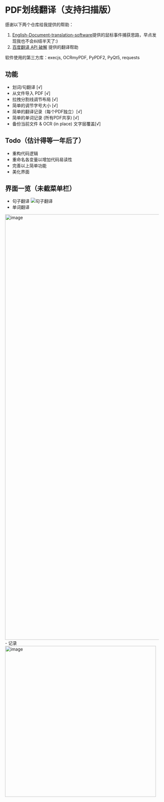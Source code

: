 <!--
 * @Author: your name
 * @Date: 2021-04-07 14:19:52
 * @LastEditTime: 2021-04-21 20:58:58
 * @LastEditors: Please set LastEditors
 * @Description: In User Settings Edit
 * @FilePath: /undefined/Users/home/PycharmProjects/pythonProject1/my_translation/readme.md
-->
# PDF划线翻译（支持扫描版）
感谢以下两个仓库给我提供的帮助：
1. [English-Document-translation-software](https://github.com/zhangcf0110/English-Document-translation-software)提供的鼠标事件捕获思路，早点发现我也不会纠结半天了:)
2. [百度翻译 API 破解](https://github.com/ZCY01/BaiduTranslate) 提供的翻译帮助

软件使用的第三方库：execjs, OCRmyPDF, PyPDF2, PyQt5, requests

## 功能

- 划词/句翻译 [√]
- 从文件导入 PDF [√]
- 拉拽分割线调节布局 [√]
- 简单的调节字号大小 [√]
- 简单的翻译记录（每个PDF独立）[√]
- 简单的单词记录 (所有PDF共享) [√]
- 备份当前文件 & OCR (in place) 文字层覆盖[√]
  
## Todo（估计得等一年后了）
- 重构代码逻辑
- 重命名各变量以增加代码易读性
- 完善以上简单功能
- 美化界面

## 界面一览（未截菜单栏）
- 句子翻译
![句子翻译](https://blogby.oss-cn-guangzhou.aliyuncs.com/20210418170605.png)
- 单词翻译
<img width="1393" alt="image" src="https://user-images.githubusercontent.com/79922894/115140196-97473000-a068-11eb-9bcb-1d8e581b04c7.png">
- 记录
<img width="494" alt="image" src="https://user-images.githubusercontent.com/79922894/115140422-d2962e80-a069-11eb-95a6-9ec6819d7ef5.png">


